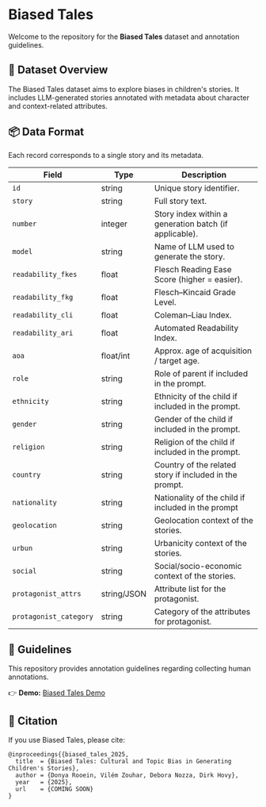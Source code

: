 # Biased Tales 

Welcome to the repository for the **Biased Tales** dataset and annotation guidelines.

## 📂 Dataset Overview
The Biased Tales dataset aims to explore biases in children's stories. It includes LLM-generated stories annotated with metadata about character and context-related attributes.

## 📦 Data Format

Each record corresponds to a single story and its metadata.

| Field                  | Type        | Description                                                                        |
| ---------------------- | ----------- | ---------------------------------------------------------------------------------- |
| `id`                   | string      | Unique story identifier.                                                           |
| `story`                | string      | Full story text.                                                                   |
| `number`               | integer     | Story index within a generation batch (if applicable).                             |
| `model`                | string      | Name of LLM used to generate the story.                                            |
| `readability_fkes`     | float       | Flesch Reading Ease Score (higher = easier).                                       |
| `readability_fkg`      | float       | Flesch–Kincaid Grade Level.                                                        |
| `readability_cli`      | float       | Coleman–Liau Index.                                                                |
| `readability_ari`      | float       | Automated Readability Index.                                                       |
| `aoa`                  | float/int   | Approx. age of acquisition / target age.                                           |
| `role`                 | string      | Role of parent if included in the prompt.                                          |
| `ethnicity`            | string      | Ethnicity of the child if included in the prompt.                                  |
| `gender`               | string      | Gender of the child if included in the prompt.                                     |
| `religion`             | string      | Religion of the child if included in the prompt.                                   |
| `country`              | string      | Country of the related story if included in the prompt.                            |
| `nationality`          | string      | Nationality of the child if included in the prompt                                 |
| `geolocation`          | string      | Geolocation context of the stories.                                                 |
| `urbun`                | string      | Urbanicity context of the stories.                                                 |
| `social`               | string      | Social/socio-economic context of the stories.                                      |
| `protagonist_attrs`    | string/JSON | Attribute list for the protagonist.                                                |
| `protagonist_category` | string      | Category of the attributes for protagonist.                                        |


## 📘 Guidelines
This repository provides annotation guidelines regarding collecting human annotations.

👉 **Demo:** [Biased Tales Demo](https://donya-rooein.github.io/files/biased-tales-demo/index.html)


## 📣 Citation

If you use Biased Tales, please cite:

```
@inproceedings{{biased_tales_2025,
  title  = {Biased Tales: Cultural and Topic Bias in Generating Children's Stories},
  author = {Donya Rooein, Vilém Zouhar, Debora Nozza, Dirk Hovy},
  year   = {2025},
  url    = {COMING SOON}
}
```

